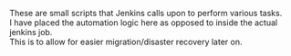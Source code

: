 These are small scripts that Jenkins calls upon to perform various tasks.  
I have placed the automation logic here as opposed to inside the actual jenkins job.  
This is to allow for easier migration/disaster recovery later on.
